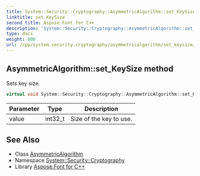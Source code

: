 ```yaml
---
title: System::Security::Cryptography::AsymmetricAlgorithm::set_KeySize method
linktitle: set_KeySize
second_title: Aspose.Font for C++
description: 'System::Security::Cryptography::AsymmetricAlgorithm::set_KeySize method. Sets key size in C++.'
type: docs
weight: 800
url: /cpp/system.security.cryptography/asymmetricalgorithm/set_keysize/
---
```

## AsymmetricAlgorithm::set_KeySize method


Sets key size.

```cpp
virtual void System::Security::Cryptography::AsymmetricAlgorithm::set_KeySize(int32_t value)
```


| Parameter | Type | Description |
| --- | --- | --- |
| value | int32_t | Size of the key to use. |

## See Also

* Class [AsymmetricAlgorithm](../)
* Namespace [System::Security::Cryptography](../../)
* Library [Aspose.Font for C++](../../../)
